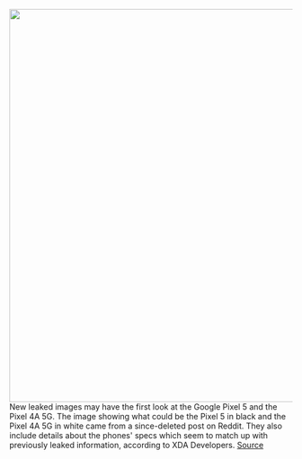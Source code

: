 <img src='https://cdn.vox-cdn.com/thumbor/IHV2qtHce2Hb8mPJ_Qx-rYrNy9I=/0x0:730x659/1200x800/filters:focal(295x176:411x292)/cdn.vox-cdn.com/uploads/chorus_image/image/67283133/pixel_4a_5g_and_pixel_5.0.jpg' width='700px' /><br/>
New leaked images may have the first look at the Google Pixel 5 and the Pixel 4A 5G. The image showing what could be the Pixel 5 in black and the Pixel 4A 5G in white came from a since-deleted post on Reddit. They also include details about the phones' specs which seem to match up with previously leaked information, according to XDA Developers.
<a href='https://www.theverge.com/2020/8/23/21398008/pixel-5-google-leak-rumor-specs'> Source <a/>